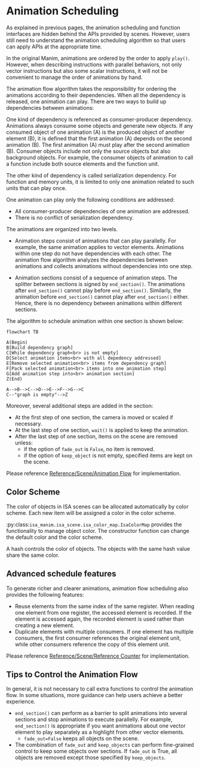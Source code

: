 
# Animation Scheduling

As explained in previous pages, the animation scheduling and function interfaces are hidden behind the APIs provided by scenes. However, users still need to understand the animation scheduling algorithm so that users can apply APIs at the appropriate time.

In the original Manim, animations are ordered by the order to apply `play()`. However, when describing instructions with parallel behaviors, not only vector instructions but also some scalar instructions, it will not be convenient to manage the order of animations by hand.

The animation flow algorithm takes the responsibility for ordering the animations according to their dependencies. When all the dependency is released, one animation can play. There are two ways to build up dependencies between animations:

One kind of dependency is referenced as consumer-producer dependency. Animations always consume some objects and generate new objects. If any consumed object of one animation (A) is the produced object of another element (B), it is defined that the first animation (A) depends on the second animation (B). The first animation (A) must play after the second animation (B). Consumer objects include not only the source objects but also background objects. For example, the consumer objects of animation to call a function include both source elements and the function unit.

The other kind of dependency is called serialization dependency. For function and memory units, it is limited to only one animation related to such units that can play once. 

One animation can play only the following conditions are addressed:

- All consumer-producer dependencies of one animation are addressed.
- There is no conflict of serialization dependency.

The animations are organized into two levels.

- Animation steps consist of animations that can play parallelly. For example, the same animation applies to vector elements. Animations within one step do not have dependencies with each other. The animation flow algorithm analyzes the dependencies between animations and collects animations without dependencies into one step.

- Animation sections consist of a sequence of animation steps. The splitter between sections is signed by `end_section()`. The animations after `end_section()` cannot play before `end_section()`. Similarly, the animation before `end_section()` cannot play after `end_section()` either. Hence, there is no dependency between animations within different sections.

The algorithm to schedule animation within one section is shown below:

``` mermaid
flowchart TB

A(Begin)
B[Build dependency graph]
C[While dependency graph<br> is not empty]
D[Select animation items<br> with all depedency addressed]
E[Remove selected animation<br> items from dependency graph]
F[Pack selected animation<br> items into one animation step]
G[Add animation step into<br> animation section]
Z(End)

A-->B-->C-->D-->E-->F-->G-->C
C--"graph is empty"-->Z
```

Moreover, several additional steps are added in the section:

- At the first step of one section, the camera is moved or scaled if necessary.
- At the last step of one section, `wait()` is applied to keep the animation.
- After the last step of one section, items on the scene are removed unless:
  - if the option of `fade_out` is `False`, no item is removed.
  - if the option of `keep_object` is not empty, specified items are kept on the scene.

Please reference [Reference/Scene/Animation Flow](../1-references/30-scene/33-animation-flow.md) for implementation.

## Color Scheme

The color of objects in ISA scenes can be allocated automatically by color scheme. Each new item 
will be assigned a color in the color scheme. 

:py:class:`isa_manim.isa_scene.isa_color_map.IsaColorMap` provides the functionality to manage
object color. The constructor function can change the default color and the color scheme.

A hash controls the color of objects. The objects with the same hash value share the 
same color.

## Advanced schedule features

To generate richer and clearer animations, animation flow scheduling also provides the following features:

- Reuse elements from the same index of the same register. When reading one element from one register, the accessed element is recorded. If the element is accessed again, the recorded element is used rather than creating a new element.
- Duplicate elements with multiple consumers. If one element has multiple consumers, the first consumer references the original element unit, while other consumers reference the copy of this element unit.

Please reference [Reference/Scene/Reference Counter](../1-references/30-scene/34-refer-count.md) for implementation.

## Tips to Control the Animation Flow

In general, it is not necessary to call extra functions to control the animation flow. In some situations, more guidance can help users achieve a better experience.

- `end_section()` can perform as a barrier to split animations into several sections and stop animations to execute parallelly. For example, `end_section()` is appropriate if you want animations about one vector element to play separately as a highlight from other vector elements.
    - `fade_out=False` keeps all objects on the scene.
- The combination of `fade_out` and `keep_objects` can perform fine-grained control to keep some objects over sections. If `fade_out` is True, all objects are removed except those specified by `keep_objects`.
